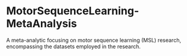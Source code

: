 # MotorSequenceLearning-MetaAnalysis
A meta-analytic focusing on motor sequence learning (MSL) research, encompassing the datasets employed in the research.
